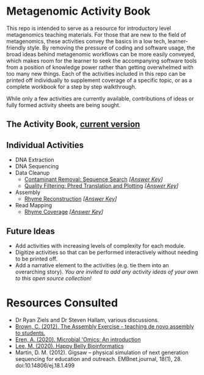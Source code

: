 # Metagenomic Activity Book
This repo is intended to serve as a resource for introductory level metagenomics teaching materials. For those that are new to the field of metagenomics, these activities convey the basics in a low tech, learner-friendly style. By removing the pressure of coding and software usage, the broad ideas behind metagenomic workflows can be more easily conveyed, which makes room for the learner to seek the accompanying software tools from a position of knowledge power rather than getting overwhelmed with too many new things. Each of the activities included in this repo can be printed off individually to supplement coverage of a specific topic, or as a complete workbook for a step by step walkthrough. 

While only a few activities are currently available, contributions of ideas or fully formed activity sheets are being sought.

## The Activity Book, [current version]()

## Individual Activities
- DNA Extraction
- DNA Sequencing
- Data Cleanup
  - [Contaminant Removal: Sequence Search](https://github.com/krwaring/metagenomic-activity-book/blob/main/Activity%20Files/DataCleanup-ContaminantRemoval.pdf) *[[Answer Key](https://github.com/krwaring/metagenomic-activity-book/tree/main/Activity%20Files/Answer%20Key/AK_DataCleanup-ContaminantRemoval.pdf)]*
  - [Quality Filtering: Phred Translation and Plotting](https://github.com/krwaring/metagenomic-activity-book/blob/main/Activity%20Files/DataCleanup-QualityFiltering.pdf) *[[Answer Key](https://github.com/krwaring/metagenomic-activity-book/tree/main/Activity%20Files/Answer%20Key/AK_DataCleanup-QualityFiltering.pdf)]*
- Assembly
  - [Rhyme Reconstruction](https://github.com/krwaring/metagenomic-activity-book/blob/main/Activity%20Files/Assembly.pdf) *[[Answer Key](https://github.com/krwaring/metagenomic-activity-book/tree/main/Activity%20Files/Answer%20Key/AK_Assembly.pdf)]*
- Read Mapping
  - [Rhyme Coverage](https://github.com/krwaring/metagenomic-activity-book/blob/main/Activity%20Files/ReadMapping.pdf) *[[Answer Key](https://github.com/krwaring/metagenomic-activity-book/tree/main/Activity%20Files/Answer%20Key/AK_ReadMapping.pdf)]*

## Future Ideas
- Add activities with increasing levels of complexity for each module.
- Digitize activities so that can be performed interactively without needing to be printed off.
- Add a narrative element to the activities (e.g. tie them into an overarching story).
*You are invited to add any activity ideas of your own to this open source collection!*

# Resources Consulted

- Dr Ryan Ziels and Dr Steven Hallam, various discussions.
- [Brown, C. (2012). The Assembly Exercise - teaching de novo assembly to students.](http://ivory.idyll.org/blog/the-assembly-exercise.html)
- [Eren, A. (2020). Microbial 'Omics: An introduction](https://merenlab.org/momics/)
- [Lee, M. (2020). Happy Belly Bioinformatics](https://astrobiomike.github.io/)
- Martin, D. M. (2012). Gigsaw – physical simulation of next generation sequencing for education and outreach. EMBnet.journal, 18(1), 28. doi:10.14806/ej.18.1.499
